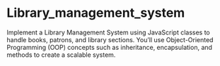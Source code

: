 # Library_management_system
Implement a Library Management System using JavaScript classes to handle books, patrons, and library sections. You’ll use Object-Oriented Programming (OOP) concepts such as inheritance, encapsulation, and methods to create a scalable system. 

